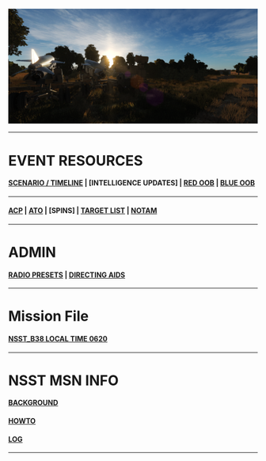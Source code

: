 
![Front IMG](/Docs/front_img2.PNG) 

---

# EVENT RESOURCES
####  [SCENARIO / TIMELINE](/Docs/scenario.md) | [INTELLIGENCE UPDATES] | [RED OOB](/Docs/OOB/OOB_RED.md) | [BLUE OOB](/Docs/OOBBLUE/BLUE_OOB.md)
---
####  [ACP](/Docs/ACP/ACP.md) | [ATO](/Docs/ATO/ATO.md) | [SPINS] | [TARGET LIST](/Docs/targets/maintgtlist.md) | [NOTAM](/Docs/NOTAM.md)  

---
# ADMIN
####  [RADIO PRESETS](/Docs/radiopresets.md) | [DIRECTING AIDS](/Docs/Directing/directing.md)  
  
---
# Mission File

####  [NSST_B38 LOCAL TIME 0620](/Docs/NSST_B38_RELEASE.miz)

---
# NSST MSN INFO
####  [BACKGROUND](/Docs/background.md)  
####  [HOWTO](/Docs/howto.md)  
####  [LOG](/Docs/log.md)  
---